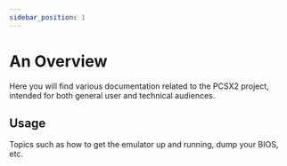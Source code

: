 ```yaml
---
sidebar_position: 1
---
```


# An Overview

Here you will find various documentation related to the PCSX2 project, intended for both general user and technical audiences.

## Usage

Topics such as how to get the emulator up and running, dump your BIOS, etc.
